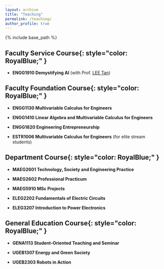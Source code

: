 ```yaml
---
layout: archive
title: "Teaching"
permalink: /teaching/
author_profile: true
---
```


{% include base_path %}

**Faculty Service Course**{: style="color: RoyalBlue;" }
--------------------------

* **ENGG1910 Demystifying AI** (with Prof. [LEE Tan](https://www.ee.cuhk.edu.hk/~tanlee/)) 

**Faculty Foundation Course**{: style="color: RoyalBlue;" }
----------------------

* **ENGG1130 Multivariable Calculus for Engineers** 

* **ENGG1410 Linear Algebra and Multivariable Calculus for Engineers** 

* **ENGG1820 Engineering Entrepreneurship** 

* **ESTR1006 Multivariable Calculus for Engineers** (for elite stream students)

**Department Course**{: style="color: RoyalBlue;" }
-----------------

* **MAEG2601 Technology, Society and Engineering Practice** 

* **MAEG2602 Professional Practicum** 

* **MAEG5910 MSc Projects** 

* **ELEG2202 Fundamentals of Electric Circuits**

* **ELEG3207 Introduction to Power Electronics**

**General Education Course**{: style="color: RoyalBlue;" }
------------------------

* **GENA1113 Student-Oriented Teaching and Seminar** 

* **UGEB1307 Energy and Green Society** 

* **UGEB2303 Robots in Action** 


